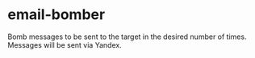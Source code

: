 # email-bomber
Bomb messages to be sent to the target in the desired number of times.
Messages will be sent via Yandex.

